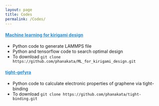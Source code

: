 ```yaml
---
layout: page
title: Codes
permalink: /Codes/
---
```


#### <a href="https://github.com/phanakata/ML_for_kirigami_design" style="color:#268cd7"> Machine learning for kirigami design  </a>
* Python code to generate LAMMPS file 
* Python and tensorflow code to search optimal design
* To download `git clone https://github.com/phanakata/ML_for_kirigami_design.git`

#### <a href="https://github.com/phanakata/tight-binding" style="color:#268cd7"> tight-gefyra </a>
* Python code to calculate electronic properties of graphene via tight-binding
* To download `git clone https://github.com/phanakata/tight-binding.git`
